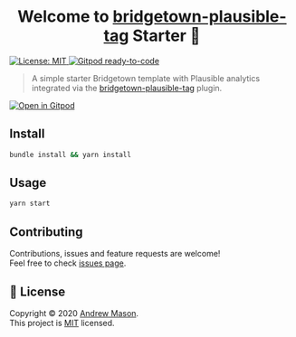 <h1 align="center">Welcome to <a href="https://github.com/andrewmcodes/bridgetown-plausible-tag">bridgetown-plausible-tag</a> Starter 👋</h1>
<p>
  <a href="https://github.com/andrewmcodes/bridgetown-plausible-starter/blob/main/LICENSE" target="_blank">
    <img alt="License: MIT" src="https://img.shields.io/badge/License-MIT-yellow.svg" />
  </a>
  <a href="https://gitpod.io/#https://github.com/andrewmcodes/bridgetown-plausible-starter" target="_blank">
    <img alt="Gitpod ready-to-code" src="https://img.shields.io/badge/Gitpod-ready--to--code-blue?logo=gitpod" />
  </a>
</p>

> A simple starter Bridgetown template with Plausible analytics integrated via the [bridgetown-plausible-tag](https://github.com/andrewmcodes/bridgetown-plausible-tag) plugin.

[![Open in Gitpod](https://gitpod.io/button/open-in-gitpod.svg)](https://gitpod.io/#https://github.com/andrewmcodes/bridgetown-plausible-starter)

## Install

```sh
bundle install && yarn install
```

## Usage

```sh
yarn start
```

## Contributing

Contributions, issues and feature requests are welcome!<br />Feel free to check [issues page](https://github.com/andrewmcodes/bridgetown-plausible-starter/issues).

## 📝 License

Copyright © 2020 [Andrew Mason](https://github.com/andrewmcodes).<br />
This project is [MIT](https://github.com/andrewmcodes/bridgetown-plausible-starter/blob/main/LICENSE) licensed.
